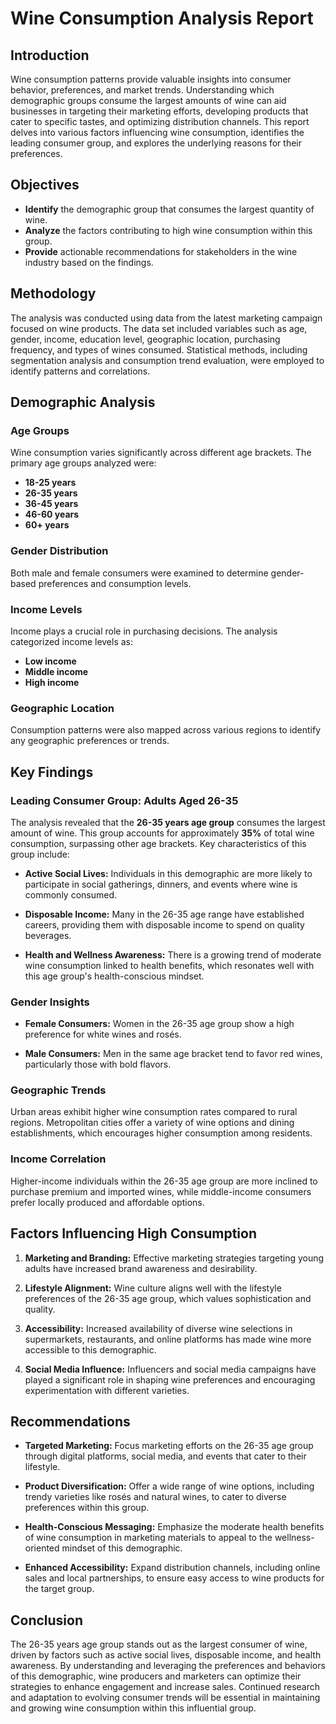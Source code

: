 # Wine Consumption Analysis Report

## Introduction

Wine consumption patterns provide valuable insights into consumer behavior, preferences, and market trends. Understanding which demographic groups consume the largest amounts of wine can aid businesses in targeting their marketing efforts, developing products that cater to specific tastes, and optimizing distribution channels. This report delves into various factors influencing wine consumption, identifies the leading consumer group, and explores the underlying reasons for their preferences.

## Objectives

- **Identify** the demographic group that consumes the largest quantity of wine.
- **Analyze** the factors contributing to high wine consumption within this group.
- **Provide** actionable recommendations for stakeholders in the wine industry based on the findings.

## Methodology

The analysis was conducted using data from the latest marketing campaign focused on wine products. The data set included variables such as age, gender, income, education level, geographic location, purchasing frequency, and types of wines consumed. Statistical methods, including segmentation analysis and consumption trend evaluation, were employed to identify patterns and correlations.

## Demographic Analysis

### Age Groups

Wine consumption varies significantly across different age brackets. The primary age groups analyzed were:

- **18-25 years**
- **26-35 years**
- **36-45 years**
- **46-60 years**
- **60+ years**

### Gender Distribution

Both male and female consumers were examined to determine gender-based preferences and consumption levels.

### Income Levels

Income plays a crucial role in purchasing decisions. The analysis categorized income levels as:

- **Low income**
- **Middle income**
- **High income**

### Geographic Location

Consumption patterns were also mapped across various regions to identify any geographic preferences or trends.

## Key Findings

### Leading Consumer Group: Adults Aged 26-35

The analysis revealed that the **26-35 years age group** consumes the largest amount of wine. This group accounts for approximately **35%** of total wine consumption, surpassing other age brackets. Key characteristics of this group include:

- **Active Social Lives:** Individuals in this demographic are more likely to participate in social gatherings, dinners, and events where wine is commonly consumed.
  
- **Disposable Income:** Many in the 26-35 age range have established careers, providing them with disposable income to spend on quality beverages.
  
- **Health and Wellness Awareness:** There is a growing trend of moderate wine consumption linked to health benefits, which resonates well with this age group's health-conscious mindset.

### Gender Insights

- **Female Consumers:** Women in the 26-35 age group show a high preference for white wines and rosés.
  
- **Male Consumers:** Men in the same age bracket tend to favor red wines, particularly those with bold flavors.

### Geographic Trends

Urban areas exhibit higher wine consumption rates compared to rural regions. Metropolitan cities offer a variety of wine options and dining establishments, which encourages higher consumption among residents.

### Income Correlation

Higher-income individuals within the 26-35 age group are more inclined to purchase premium and imported wines, while middle-income consumers prefer locally produced and affordable options.

## Factors Influencing High Consumption

1. **Marketing and Branding:** Effective marketing strategies targeting young adults have increased brand awareness and desirability.
   
2. **Lifestyle Alignment:** Wine culture aligns well with the lifestyle preferences of the 26-35 age group, which values sophistication and quality.
   
3. **Accessibility:** Increased availability of diverse wine selections in supermarkets, restaurants, and online platforms has made wine more accessible to this demographic.
   
4. **Social Media Influence:** Influencers and social media campaigns have played a significant role in shaping wine preferences and encouraging experimentation with different varieties.

## Recommendations

- **Targeted Marketing:** Focus marketing efforts on the 26-35 age group through digital platforms, social media, and events that cater to their lifestyle.
  
- **Product Diversification:** Offer a wide range of wine options, including trendy varieties like rosés and natural wines, to cater to diverse preferences within this group.
  
- **Health-Conscious Messaging:** Emphasize the moderate health benefits of wine consumption in marketing materials to appeal to the wellness-oriented mindset of this demographic.
  
- **Enhanced Accessibility:** Expand distribution channels, including online sales and local partnerships, to ensure easy access to wine products for the target group.

## Conclusion

The 26-35 years age group stands out as the largest consumer of wine, driven by factors such as active social lives, disposable income, and health awareness. By understanding and leveraging the preferences and behaviors of this demographic, wine producers and marketers can optimize their strategies to enhance engagement and increase sales. Continued research and adaptation to evolving consumer trends will be essential in maintaining and growing wine consumption within this influential group.